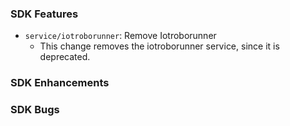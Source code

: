 ### SDK Features
* `service/iotroborunner`: Remove Iotroborunner
  * This change removes the iotroborunner service, since it is deprecated.

### SDK Enhancements

### SDK Bugs
